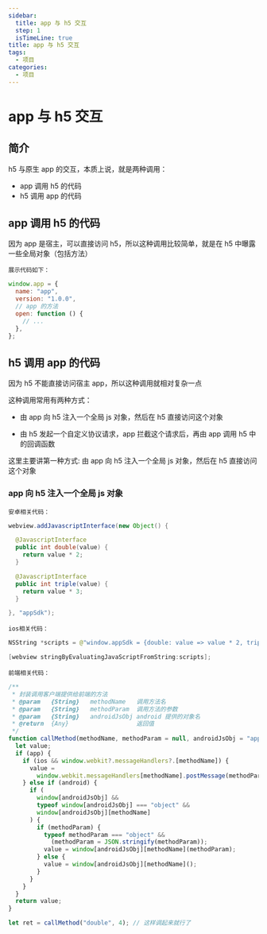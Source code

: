 ```yaml
---
sidebar:
  title: app 与 h5 交互
  step: 1
  isTimeLine: true
title: app 与 h5 交互
tags:
  - 项目
categories:
  - 项目
---
```


# app 与 h5 交互

## 简介

h5 与原生 app 的交互，本质上说，就是两种调用：

- app 调用 h5 的代码
- h5 调用 app 的代码

## app 调用 h5 的代码

因为 app 是宿主，可以直接访问 h5，所以这种调用比较简单，就是在 h5 中曝露一些全局对象（包括方法）

`展示代码如下：`

```js
window.app = {
  name: "app",
  version: "1.0.0",
  // app 的方法
  open: function () {
    // ...
  },
};
```

## h5 调用 app 的代码

因为 h5 不能直接访问宿主 app，所以这种调用就相对复杂一点

这种调用常用有两种方式：

- 由 app 向 h5 注入一个全局 js 对象，然后在 h5 直接访问这个对象

- 由 h5 发起一个自定义协议请求，app 拦截这个请求后，再由 app 调用 h5 中的回调函数

这里主要讲第一种方式: 由 app 向 h5 注入一个全局 js 对象，然后在 h5 直接访问这个对象

### app 向 h5 注入一个全局 js 对象

`安卓相关代码：`

```java
webview.addJavascriptInterface(new Object() {

  @JavascriptInterface
  public int double(value) {
    return value * 2;
  }

  @JavascriptInterface
  public int triple(value) {
    return value * 3;
  }

}, "appSdk");
```

`ios相关代码：`

```swift
NSString *scripts = @"window.appSdk = {double: value => value * 2, triple: value => value * 3}";

[webview stringByEvaluatingJavaScriptFromString:scripts];
```

`前端相关代码：`

```js
/**
 * 封装调用客户端提供给前端的方法
 * @param   {String}   methodName   调用方法名
 * @param   {String}   methodParam  调用方法的参数
 * @param   {String}   androidJsObj android 提供的对象名
 * @return  {Any}                   返回值
 */
function callMethod(methodName, methodParam = null, androidJsObj = "appSdk") {
  let value;
  if (app) {
    if (ios && window.webkit?.messageHandlers?.[methodName]) {
      value =
        window.webkit.messageHandlers[methodName].postMessage(methodParam);
    } else if (android) {
      if (
        window[androidJsObj] &&
        typeof window[androidJsObj] === "object" &&
        window[androidJsObj][methodName]
      ) {
        if (methodParam) {
          typeof methodParam === "object" &&
            (methodParam = JSON.stringify(methodParam));
          value = window[androidJsObj][methodName](methodParam);
        } else {
          value = window[androidJsObj][methodName]();
        }
      }
    }
  }
  return value;
}

let ret = callMethod("double", 4); // 这样调起来就行了
```